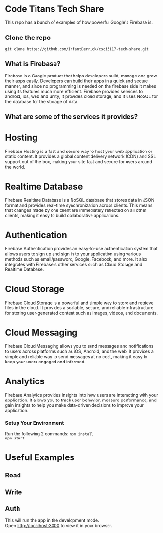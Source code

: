 # Code Titans Tech Share

This repo has a bunch of examples of how powerful Google's Firebase is.

## Clone the repo

```
git clone https://github.com/InfantDerrick/csci5117-tech-share.git
```
## What is Firebase?

Firebase is a Google product that helps developers build, manage and grow their apps easily. Developers can build their apps in a quick and secure
manner, and since no programming is needed on the firebase side it makes using its features much more efficient. Firebase provides services to android, ios, web and unity, it provides cloud storage, and it uses NoSQL for the database for the storage of data.

## What are some of the services it provides?

# Hosting
Firebase Hosting is a fast and secure way to host your web application or static content. It provides a global content delivery network (CDN) and SSL support out of the box, making your site fast and secure for users around the world.

# Realtime Database
Firebase Realtime Database is a NoSQL database that stores data in JSON format and provides real-time synchronization across clients. This means that changes made by one client are immediately reflected on all other clients, making it easy to build collaborative applications.

# Authentication
Firebase Authentication provides an easy-to-use authentication system that allows users to sign up and sign in to your application using various methods such as email/password, Google, Facebook, and more. It also integrates with Firebase's other services such as Cloud Storage and Realtime Database.

# Cloud Storage
Firebase Cloud Storage is a powerful and simple way to store and retrieve files in the cloud. It provides a scalable, secure, and reliable infrastructure for storing user-generated content such as images, videos, and documents.

# Cloud Messaging
Firebase Cloud Messaging allows you to send messages and notifications to users across platforms such as iOS, Android, and the web. It provides a simple and reliable way to send messages at no cost, making it easy to keep your users engaged and informed.

# Analytics
Firebase Analytics provides insights into how users are interacting with your application. It allows you to track user behavior, measure performance, and gain insights to help you make data-driven decisions to improve your application.

### Setup Your Environment

Run the following 2 commands:
```npm install```\
```npm start```

# Useful Examples
## Read

## Write

## Auth


This will run the app in the development mode.\
Open [http://localhost:3000](http://localhost:3000) to view it in your browser.
